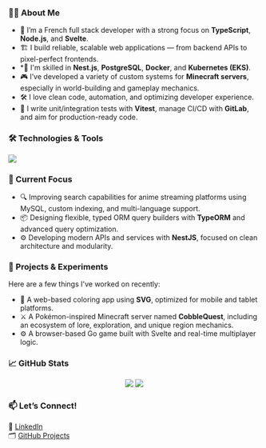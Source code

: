 ### 👨‍💻 About Me

* 🧠 I’m a French full stack developer with a strong focus on **TypeScript**, **Node.js**, and **Svelte**.
* 🏗 I build reliable, scalable web applications — from backend APIs to pixel-perfect frontends.
* \*🧰 I'm skilled in **Nest.js**, **PostgreSQL**, **Docker**, and **Kubernetes (EKS)**.
* 🎮 I’ve developed a variety of custom systems for **Minecraft servers**, especially in world-building and gameplay mechanics.
* 🛠 I love clean code, automation, and optimizing developer experience.
* 🧪 I write unit/integration tests with **Vitest**, manage CI/CD with **GitLab**, and aim for production-ready code.

### 🛠️ Technologies & Tools

<p>
  <img src="https://skillicons.dev/icons?i=ts,js,svelte,vue,tailwind,nodejs,nest,mysql,postgres,redis,docker,kubernetes,vite,vitest" />
</p>

### 🧪 Current Focus

* 🔍 Improving search capabilities for anime streaming platforms using MySQL, custom indexing, and multi-language support.
* 📦 Designing flexible, typed ORM query builders with **TypeORM** and advanced query optimization.
* ⚙ Developing modern APIs and services with **NestJS**, focused on clean architecture and modularity.

### 🧠 Projects & Experiments

Here are a few things I've worked on recently:

* 🎨 A web-based coloring app using **SVG**, optimized for mobile and tablet platforms.
* ⚔️ A Pokémon-inspired Minecraft server named **CobbleQuest**, including an ecosystem of lore, exploration, and unique region mechanics.
* ⚙️ A browser-based Go game built with Svelte and real-time multiplayer logic.

### 📈 GitHub Stats

<p align="center">
  <img src="https://github-readme-stats.vercel.app/api?username=Nolway&show_icons=true&theme=tokyonight" />
  <img src="https://github-readme-stats.vercel.app/api/top-langs/?username=Nolway&layout=compact&theme=tokyonight" />
</p>

### 📫 Let’s Connect!

💼 [LinkedIn](https://www.linkedin.com/in/alexis-faizeau/)  
🗂 [GitHub Projects](https://github.com/Nolway?tab=repositories)
